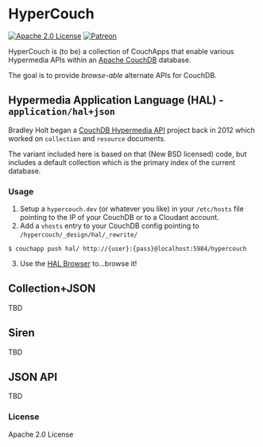 # HyperCouch

[![Apache 2.0 License](https://img.shields.io/badge/license-Apache-2.0-blue.svg?style=flat-square)](LICENSE)
[![Patreon](https://img.shields.io/badge/donate-patreon-orange.svg?style=flat-square)](https://www.patreon.com/BigBlueHat)

HyperCouch is (to be) a collection of CouchApps that enable various
Hypermedia APIs within an [Apache CouchDB](http://couchdb.apache.org/) database.

The goal is to provide *browse-able* alternate APIs for CouchDB.

## Hypermedia Application Language (HAL) - `application/hal+json`

Bradley Holt began a
[CouchDB Hypermedia API](https://github.com/bradley-holt/couchdb-hypermedia-api/)
project back in 2012 which worked on `collection` and `resource` documents.

The variant included here is based on that (New BSD licensed) code, but
includes a default collection which *is* the primary index of the current
database.

### Usage

1. Setup a `hypercouch.dev` (or whatever you like) in your `/etc/hosts` file pointing to the IP
of your CouchDB or to a Cloudant account.
2. Add a `vhosts` entry to your CouchDB config pointing to `/hypercouch/_design/hal/_rewrite/`

```
$ couchapp push hal/ http://{user}:{pass}@localhost:5984/hypercouch
```

3. Use the
[HAL Browser](http://haltalk.herokuapp.com/explorer/browser.html#http://hypercouch.dev:5984)
to...browse it!

## Collection+JSON

TBD

## Siren

TBD

## JSON API

TBD


### License

Apache 2.0 License
